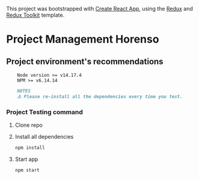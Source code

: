 This project was bootstrapped with [Create React App](https://github.com/facebook/create-react-app), using the [Redux](https://redux.js.org/) and [Redux Toolkit](https://redux-toolkit.js.org/) template.

# Project Management Horenso

## Project environment's recommendations

```
    Node version >= v14.17.4
    NPM >= v6.14.14
```

```markdown
    NOTES
    ⚠️ Please re-install all the dependencies every time you test.
```

### Project Testing command

1. Clone repo


1. Install all dependencies

    ```bash
    npm install
    ```


2. Start app

    ```bash
    npm start
    ```

